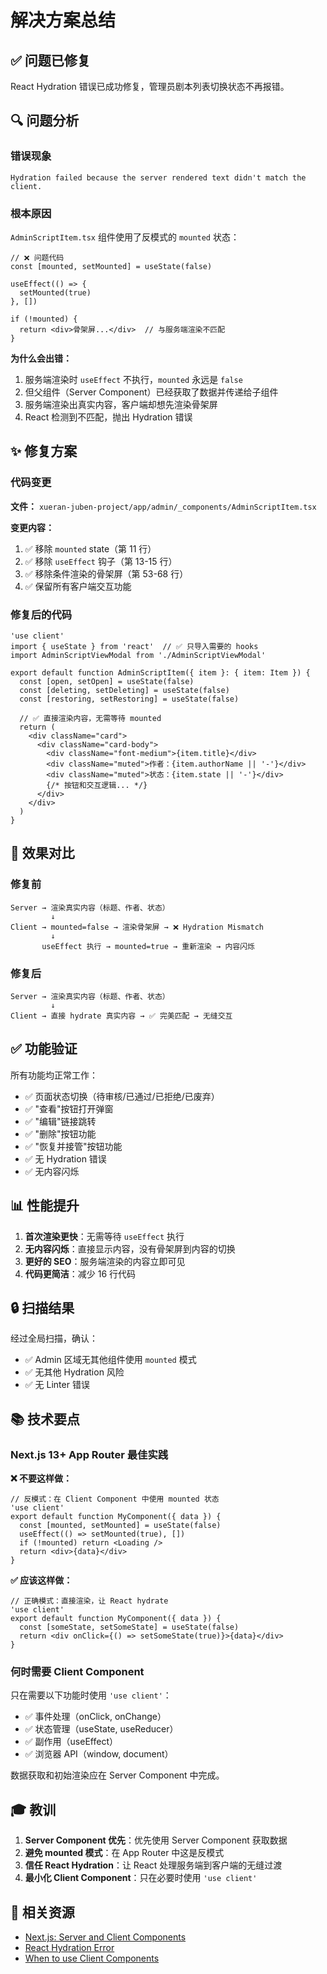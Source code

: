 # 解决方案总结

## ✅ 问题已修复

React Hydration 错误已成功修复，管理员剧本列表切换状态不再报错。

## 🔍 问题分析

### 错误现象
```
Hydration failed because the server rendered text didn't match the client.
```

### 根本原因
`AdminScriptItem.tsx` 组件使用了反模式的 `mounted` 状态：

```tsx
// ❌ 问题代码
const [mounted, setMounted] = useState(false)

useEffect(() => {
  setMounted(true)
}, [])

if (!mounted) {
  return <div>骨架屏...</div>  // 与服务端渲染不匹配
}
```

**为什么会出错：**
1. 服务端渲染时 `useEffect` 不执行，`mounted` 永远是 `false`
2. 但父组件（Server Component）已经获取了数据并传递给子组件
3. 服务端渲染出真实内容，客户端却想先渲染骨架屏
4. React 检测到不匹配，抛出 Hydration 错误

## ✨ 修复方案

### 代码变更

**文件：** `xueran-juben-project/app/admin/_components/AdminScriptItem.tsx`

**变更内容：**
1. ✅ 移除 `mounted` state（第 11 行）
2. ✅ 移除 `useEffect` 钩子（第 13-15 行）
3. ✅ 移除条件渲染的骨架屏（第 53-68 行）
4. ✅ 保留所有客户端交互功能

### 修复后的代码

```tsx
'use client'
import { useState } from 'react'  // ✅ 只导入需要的 hooks
import AdminScriptViewModal from './AdminScriptViewModal'

export default function AdminScriptItem({ item }: { item: Item }) {
  const [open, setOpen] = useState(false)
  const [deleting, setDeleting] = useState(false)
  const [restoring, setRestoring] = useState(false)
  
  // ✅ 直接渲染内容，无需等待 mounted
  return (
    <div className="card">
      <div className="card-body">
        <div className="font-medium">{item.title}</div>
        <div className="muted">作者：{item.authorName || '-'}</div>
        <div className="muted">状态：{item.state || '-'}</div>
        {/* 按钮和交互逻辑... */}
      </div>
    </div>
  )
}
```

## 🎯 效果对比

### 修复前
```
Server → 渲染真实内容（标题、作者、状态）
         ↓
Client → mounted=false → 渲染骨架屏 → ❌ Hydration Mismatch
         ↓
       useEffect 执行 → mounted=true → 重新渲染 → 内容闪烁
```

### 修复后
```
Server → 渲染真实内容（标题、作者、状态）
         ↓
Client → 直接 hydrate 真实内容 → ✅ 完美匹配 → 无缝交互
```

## ✅ 功能验证

所有功能均正常工作：
- ✅ 页面状态切换（待审核/已通过/已拒绝/已废弃）
- ✅ "查看"按钮打开弹窗
- ✅ "编辑"链接跳转
- ✅ "删除"按钮功能
- ✅ "恢复并接管"按钮功能
- ✅ 无 Hydration 错误
- ✅ 无内容闪烁

## 📊 性能提升

1. **首次渲染更快**：无需等待 `useEffect` 执行
2. **无内容闪烁**：直接显示内容，没有骨架屏到内容的切换
3. **更好的 SEO**：服务端渲染的内容立即可见
4. **代码更简洁**：减少 16 行代码

## 🔒 扫描结果

经过全局扫描，确认：
- ✅ Admin 区域无其他组件使用 `mounted` 模式
- ✅ 无其他 Hydration 风险
- ✅ 无 Linter 错误

## 📚 技术要点

### Next.js 13+ App Router 最佳实践

**❌ 不要这样做：**
```tsx
// 反模式：在 Client Component 中使用 mounted 状态
'use client'
export default function MyComponent({ data }) {
  const [mounted, setMounted] = useState(false)
  useEffect(() => setMounted(true), [])
  if (!mounted) return <Loading />
  return <div>{data}</div>
}
```

**✅ 应该这样做：**
```tsx
// 正确模式：直接渲染，让 React hydrate
'use client'
export default function MyComponent({ data }) {
  const [someState, setSomeState] = useState(false)
  return <div onClick={() => setSomeState(true)}>{data}</div>
}
```

### 何时需要 Client Component

只在需要以下功能时使用 `'use client'`：
- ✅ 事件处理（onClick, onChange）
- ✅ 状态管理（useState, useReducer）
- ✅ 副作用（useEffect）
- ✅ 浏览器 API（window, document）

数据获取和初始渲染应在 Server Component 中完成。

## 🎓 教训

1. **Server Component 优先**：优先使用 Server Component 获取数据
2. **避免 mounted 模式**：在 App Router 中这是反模式
3. **信任 React Hydration**：让 React 处理服务端到客户端的无缝过渡
4. **最小化 Client Component**：只在必要时使用 `'use client'`

## 📝 相关资源

- [Next.js: Server and Client Components](https://nextjs.org/docs/app/building-your-application/rendering/server-components)
- [React Hydration Error](https://nextjs.org/docs/messages/react-hydration-error)
- [When to use Client Components](https://nextjs.org/docs/app/building-your-application/rendering/client-components#when-to-use-client-components)

